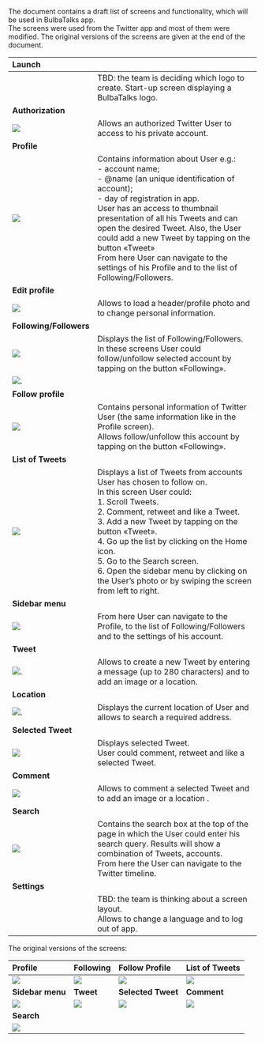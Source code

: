   The document contains a draft list of screens and functionality, which will be used in BulbaTalks app. 
<br>The screens were used from the Twitter app and  most of  them were modified. The original versions of the screens are given at the end of the document. 

| Launch                         |  |
| :----------------------        | :-----|
| | TBD: the team is deciding which logo to create. Start-up screen displaying a BulbaTalks logo.|
| **Authorization**              |  |
|![](./images/auth.jpg)            | Allows an authorized Twitter User to access to his private account.|
| **Profile**                    |  |
|![](./images/profile.jpg)         | Contains information about User e.g.: <br>-	account name; <br>-	@name (an unique identification of account);<br>-	day of registration in app.<br>User has an access to thumbnail presentation of all his Tweets and can open the desired Tweet. Also, the User could add a new Tweet by tapping on the button «Tweet»<br>From here User can navigate to the settings of his Profile and to the list of Following/Followers.|
| **Edit profile**               |  |
|![](./images/edit.jpg)            | Allows to load a header/profile photo and to change personal information.|
| **Following/Followers**       |  |
|![](./images/following.jpg)       | Displays the list of Following/Followers.<br> In these screens User could follow/unfollow selected account by tapping on the button «Following».|
|![](./images/followers.jpg).      |  |
| **Follow profile**             |  |
|![](./images/followingProfile.jpg)| Contains personal information of  Twitter User (the same information like in the Profile screen).<br> Allows follow/unfollow this account by tapping on the button «Following».|
| **List of Tweets**             |  |
|![](./images/list.jpg)            | Displays a list of Tweets from accounts User has chosen to follow on.<br>In this screen User could:<br> 1.	Scroll Tweets.<br> 2.	Comment, retweet and like a Tweet.<br> 3.	Add a new Tweet by tapping on the button «Tweet».<br> 4.	Go up the list by clicking on the Home icon.<br> 5.	Go to the Search screen.<br> 6.	Open the sidebar menu by clicking on the User’s  photo or by swiping the screen from left to right.|
| **Sidebar menu**               |  |
|![](./images/sidebar.jpg)         | From here User can navigate to the Profile, to the list of Following/Followers and to the settings of his account.|
| **Tweet**                      |  |
|![](./images/newTweet.jpg).       | Allows to create a new Tweet by entering a message (up to 280 characters) and to add an image or a location. |
| **Location**                   |  |
|![](./images/location.jpg).       | Displays the current location of  User and allows to search a required address.|
| **Selected Tweet**             |  |
|![](./images/tweet.jpg)           | Displays selected Tweet.<br>User could comment, retweet and like a selected Tweet.|
| **Comment**                    |  |
|![](./images/comment.jpg)         | Allows to comment a selected Tweet and to add an image or a location .|
| **Search**                     |  |
|![](./images/search.jpg)          | Contains the search box at the top of the page in which the User could enter his search query. Results will show a combination of Tweets, accounts.<br>From here the User can navigate to the Twitter timeline.|
| **Settings**                   |  |
|                                | TBD: the team is thinking about a screen layout.<br>Allows to change a language and  to log out of app.|

The original versions of the screens:

| Profile          | Following           | Follow Profile         | List of Tweets |
| :--------------- | :---------------    | :----------------------| :--------------|
|![](./images/original/originalProfile.jpg) | ![](./images/original/originalFollowing.jpg) | ![](./images/original/originalFollowingProfile.jpg) | ![](./images/original/originalList.jpg) |
|**Sidebar menu**  | **Tweet**| **Selected Tweet** | **Comment** |
|![](./images/original/originalSidebar.jpg) | ![](./images/original/originalNewTweet.jpg) | ![](./images/original/originalTweet.jpg) | ![](./images/original/originalComment.jpg) |
|**Search**        |                     |                        |                |
|![](./images/original/originalSearch.jpg) | | | |

